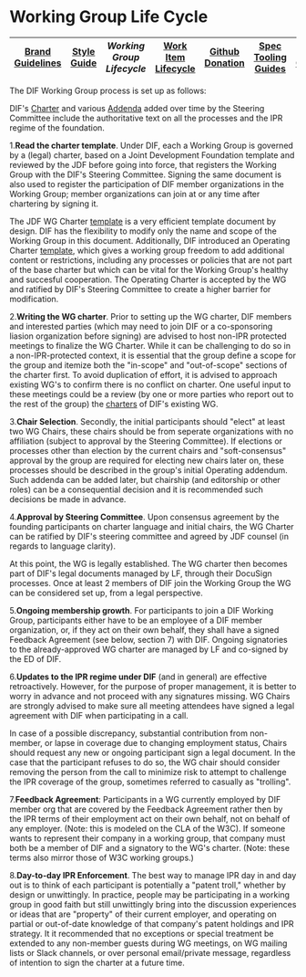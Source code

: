 # Working Group Life Cycle


|[Brand Guidelines](brand-guidelines.md)|[Style Guide](style-guide.md)|*Working Group Lifecycle*|[Work Item Lifecycle](work-item-lifecycle.md)|[Github Donation](github-donation.md)|[Spec Tooling Guides](spec-tooling-guides.md)|[Code of Conduct](code-of-conduct.md)|
|---|---|---|---|---|---|---|
 
The DIF Working Group process is set up as follows: 
 
DIF's [Charter](https://github.com/decentralized-identity/org/blob/master/Org%20documents/Membership%20agreements/DIF%20Project%20Charter%20_4.0.2.pdf) and various [Addenda](https://github.com/decentralized-identity/org/tree/master/Org%20documents/Membership%20agreements) added over time by the Steering Committee include the authoritative text on all the processes and the IPR regime of the foundation. 

1.**Read the charter template**. Under DIF, each a Working Group is governed by
a (legal) charter, based on a Joint Development Foundation template and reviewed
by the JDF before going into force, that registers the Working Group with the
DIF's Steering Committee. Signing the same document is also used to register the
participation of DIF member organizations in the Working Group; member
organizations can join at or any time after chartering by signing it. 

The JDF WG Charter
[template](https://docs.google.com/document/d/1aT-05-yheMpaj3oEhFgI2Cl6n1lU50fn5tytanY5T7s/edit?usp=sharing)
is a very efficient template document by design. DIF has the flexibility to
modify only the name and scope of the Working Group in this document.
Additionally, DIF introduced an Operating Charter
[template](https://docs.google.com/document/d/1aLjawYuju-uIz5Lfu0OdpATky6q6Gc44uF-NLitYYu0/edit?usp=sharing),
which gives a working group freedom to add additional content or restrictions,
including any processes or policies that are not part of the base charter but
which can be vital for the Working Group's healthy and succesful cooperation.
The Operating Charter is accepted by the WG and ratified by DIF's Steering
Committee to create a higher barrier for modification. 
 
2.**Writing the WG charter**. Prior to setting up the WG charter, DIF members
and interested parties (which may need to join DIF or a co-sponsoring liasion
organization before signing) are advised to host non-IPR protected meetings to
finalize the WG Charter. While it can be challenging to do so in a
non-IPR-protected context, it is essential that the group define a scope for the
group and itemize both the "in-scope" and "out-of-scope" sections of the charter
first. To avoid duplication of effort, it is advised to approach existing WG's
to confirm there is no conflict on charter. One useful input to these meetings
could be a review (by one or more parties who report out to the rest of the
group) the
[charters](https://github.com/decentralized-identity/org/tree/master/Org%20documents/WG%20documents)
of DIF's existing WG.

3.**Chair Selection**. Secondly, the initial participants should "elect" at
least two WG Chairs, these chairs should be from seperate organizations with no
affiliation (subject to approval by the Steering Committee). If  elections or
processes other than election by the current chairs and "soft-consensus"
approval by the group are required for electing new chairs later on, these
processes should be described in the group's initial Operating addendum. Such
addenda can be added later, but chairship (and editorship or other roles) can be
a consequential decision and it is recommended such decisions be made in
advance.    

4.**Approval by Steering Committee**. Upon consensus agreement by the founding
participants on charter language and initial chairs, the WG Charter can be
ratified by DIF's steering committee and agreed by JDF counsel (in regards to
language clarity). 

At this point, the WG is legally established. The WG charter then becomes part
of DIF's legal documents managed by LF, through their DocuSign processes. Once
at least 2 members of DIF join the Working Group the WG can be considered set
up, from a legal perspective.   

5.**Ongoing membership growth**. For participants to join a DIF Working Group,
participants either have to be an employee of a DIF member organization, or, if
they act on their own behalf, they shall have a signed Feedback Agreement (see
below, section 7) with DIF. Ongoing signatories to the already-approved WG
charter are managed by LF and co-signed by the ED of DIF. 

6.**Updates to the IPR regime under DIF** (and in general) are effective
retroactively. However, for the purpose of proper management, it is better to
worry in advance and not proceed with any signatures missing. WG Chairs are
strongly advised to make sure all meeting attendees have signed a legal
agreement with DIF when participating in a call. 

In case of a possible discrepancy, substantial contribution from non-member, or
lapse in coverage due to changing employment status, Chairs should request any
new or ongoing participant sign a legal document. In the case that the
participant refuses to do so, the WG chair should consider removing the person
from the call to minimize risk to attempt to challenge the IPR coverage of the
group, sometimes referred to casually as "trolling". 

7.**Feedback Agreement**: Participants in a WG currently employed by DIF member
org that are covered by the Feedback Agreement rather then by the IPR terms of
their employment act on their own behalf, not on behalf of any employer. (Note:
this is modeled on the CLA of the W3C). If someone wants to represent their
company in a working group, that company must both be a member of DIF and a
signatory to the WG's charter. (Note: these terms also mirror those of W3C
working groups.) 

8.**Day-to-day IPR Enforcement**. The best way to manage IPR day in and day out
is to think of each participant is potentially a "patent troll," whether by
design or unwittingly. In practice, people may be participating in a working
group in good faith but still unwittingly bring into the discussion experiences
or ideas that are "property" of their current employer, and operating on partial
or out-of-date knowledge of that company's patent holdings and IPR strategy. It
it recommended that no exceptions or special treatment be extended to any
non-member guests during WG meetings, on WG mailing lists or Slack channels, or
over personal email/private message, regardless of intention to sign the charter
at a future time.
